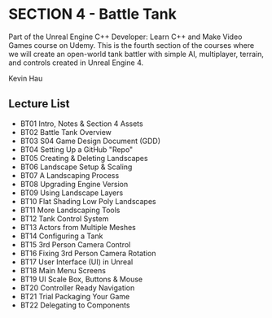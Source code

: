 # SECTION 4 - Battle Tank

Part of the Unreal Engine C++ Developer: Learn C++ and Make Video Games course on Udemy. This is the fourth section of the courses where we will create an open-world tank battler with simple AI, multiplayer, terrain, and controls created in Unreal Engine 4.

Kevin Hau

## Lecture List
* BT01 Intro, Notes & Section 4 Assets
* BT02 Battle Tank Overview
* BT03 S04 Game Design Document (GDD)
* BT04 Setting Up a GitHub "Repo"
* BT05 Creating & Deleting Landscapes
* BT06 Landscape Setup & Scaling
* BT07 A Landscaping Process
* BT08 Upgrading Engine Version
* BT09 Using Landscape Layers
* BT10 Flat Shading Low Poly Landscapes
* BT11 More Landscaping Tools
* BT12 Tank Control System
* BT13 Actors from Multiple Meshes
* BT14 Configuring a Tank
* BT15 3rd Person Camera Control
* BT16 Fixing 3rd Person Camera Rotation
* BT17 User Interface (UI) in Unreal
* BT18 Main Menu Screens
* BT19 UI Scale Box, Buttons & Mouse
* BT20 Controller Ready Navigation
* BT21 Trial Packaging Your Game
* BT22 Delegating to Components